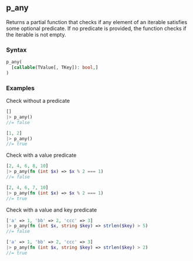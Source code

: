 [//]: # (This file is autogenerated)

## p_any

Returns a partial function that checks if any element of an iterable satisfies some optional predicate. If no predicate is
provided, the function checks if the iterable is not empty.

### Syntax
```php
p_any(
  [callable(TValue[, TKey]): bool,]
)
```

### Examples
Check without a predicate
```php
[]
|> p_any()
//= false
```
```php
[1, 2]
|> p_any()
//= true
```
Check with a value predicate
```php
[2, 4, 6, 8, 10]
|> p_any(fn (int $x) => $x % 2 === 1)
//= false
```
```php
[2, 4, 6, 7, 10]
|> p_any(fn (int $x) => $x % 2 === 1)
//= true
```
Check with a value and key predicate
```php
['a' => 1, 'bb' => 2, 'ccc' => 3]
|> p_any(fn (int $x, string $key) => strlen($key) > 5)
//= false
```
```php
['a' => 1, 'bb' => 2, 'ccc' => 3]
|> p_any(fn (int $x, string $key) => strlen($key) > 2)
//= true
```
